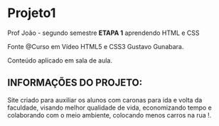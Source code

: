 # Projeto1
Prof João - segundo semestre
**ETAPA 1** aprendendo HTML e CSS

Fonte @Curso em Vídeo HTML5 e CSS3 Gustavo Gunabara.

Conteúdo aplicado em sala de aula.

## INFORMAÇÕES DO PROJETO:
Site criado para auxiliar os alunos com caronas para ida e volta da faculdade, visando melhor qualidade de vida, economizando tempo e colaborando com o meio ambiente, colocando menos carros na rua !. 


